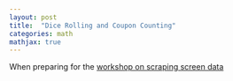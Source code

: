 ```yaml
---
layout: post
title:  "Dice Rolling and Coupon Counting"
categories: math
mathjax: true
---
```


When preparing for the [workshop on scraping screen data](techKnightsScreenScraping)